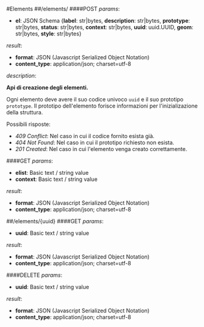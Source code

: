 #Elements
##/elements/
####POST
_params_:

- **el**: JSON Schema {**label**: str|bytes, **description**: str|bytes, **prototype**: str|bytes, **status**: str|bytes, **context**: str|bytes, **uuid**: uuid.UUID, **geom**: str|bytes, **style**: str|bytes}

_result_:

- **format**: JSON (Javascript Serialized Object Notation)
- **content_type**: application/json; charset=utf-8

_description_:


**Api di creazione degli elementi.**

Ogni elemento deve avere il suo codice univoco `uuid` e il suo prototipo `prototype`. Il prototipo dell'elemento forisce informazioni per l'inizializazione della struttura.

Possibili risposte:

- _409 Conflict_: Nel caso in cui il codice fornito esista già.
- _404 Not Found_: Nel caso in cui il prototipo richiesto non esista.
- _201 Created_: Nel caso in cui l'elemento venga creato correttamente.


####GET
_params_:

- **elist**: Basic text / string value
- **context**: Basic text / string value

_result_:

- **format**: JSON (Javascript Serialized Object Notation)
- **content_type**: application/json; charset=utf-8


##/elements/{uuid}
####GET
_params_:

- **uuid**: Basic text / string value

_result_:

- **format**: JSON (Javascript Serialized Object Notation)
- **content_type**: application/json; charset=utf-8

####DELETE
_params_:

- **uuid**: Basic text / string value

_result_:

- **format**: JSON (Javascript Serialized Object Notation)
- **content_type**: application/json; charset=utf-8


